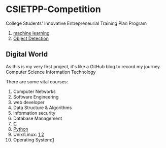 #  CSIETPP-Competition
College Students' Innovative Entrepreneurial Training Plan Program

1. [machine learning](https://www.w3schools.com/python/python_ml_getting_started.asp)
2. [Object Detection](https://www.youtube.com/watch?v=yqkISICHH-U&ab_channel=NicholasRenotte)


## Digital World
As this is my very first project, it's like a GitHub blog to record my journey.
Computer Science
Information Technology


There are some vital courses:
1. Computer Networks
3. Software Engineering
4. web developer
5. Data Structure & Algorithms
6. information security
7. Database Management
8. [C](https://www.tutorialspoint.com/cprogramming/index.htm)
10. [Python](https://www.tutorialspoint.com/python/index.htm)
11. Unix/Linux: [1](https://www.tutorialspoint.com/unix/index.htm),[2](https://ryanstutorials.net/linuxtutorial/)
13. Operating System:[1](https://www.tutorialspoint.com/operating_system/index.htm) 

